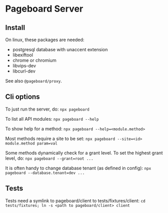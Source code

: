 Pageboard Server
================

Install
-------

On linux, these packages are needed:

- postgresql database with unaccent extension
- libexiftool
- chrome or chromium
- libvips-dev
- libcurl-dev

See also `@pageboard/proxy`.

Cli options
-----------

To just run the server, do: `npx pageboard`

To list all API modules: `npx pageboard --help`

To show help for a method: `npx pageboard --help=<module.method>`

Most methods require a site to be set:
`npx pageboard --site=<id> module.method param=val`

Some methods dynamically check for a grant level. To set the highest grant level, do:
`npx pageboard --grant=root ...`

It is often handy to change database tenant (as defined in config):
`npx pageboard --database.tenant=dev ...`

Tests
-----

Tests need a symlink to pageboard/client to tests/fixtures/client:
`cd tests/fixtures; ln -s <path to pageboard/client> client`
